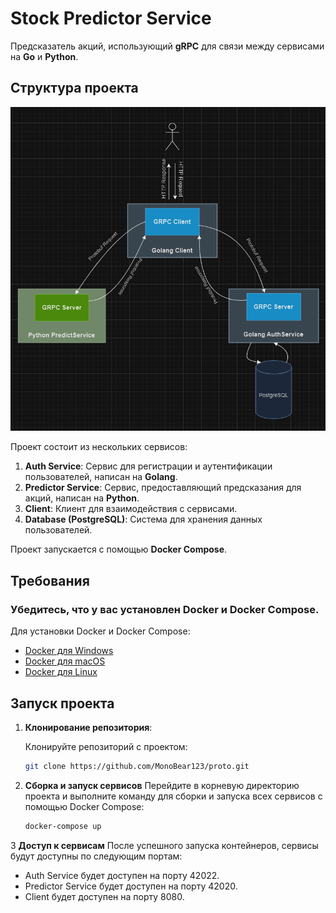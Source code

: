 # Stock Predictor Service
Предсказатель акций, использующий **gRPC** для связи между сервисами на **Go** и **Python**.

## Структура проекта
![Структура проекта](art/structure.png)

Проект состоит из нескольких сервисов:

1. **Auth Service**: Сервис для регистрации и аутентификации пользователей, написан на **Golang**.
2. **Predictor Service**: Сервис, предоставляющий предсказания для акций, написан на **Python**.
3. **Client**: Клиент для взаимодействия с сервисами.
4. **Database (PostgreSQL)**: Система для хранения данных пользователей.

Проект запускается с помощью **Docker Compose**.

## Требования

### Убедитесь, что у вас установлен Docker и Docker Compose.

Для установки Docker и Docker Compose:

- [Docker для Windows](https://docs.docker.com/desktop/setup/install/windows-install/)
- [Docker для macOS](https://docs.docker.com/desktop/setup/install/mac-install/)
- [Docker для Linux](https://docs.docker.com/engine/install/)

## Запуск проекта

1. **Клонирование репозитория**:

   Клонируйте репозиторий с проектом:

   ```bash
   git clone https://github.com/MonoBear123/proto.git
   
2. **Сборка и запуск сервисов**
   Перейдите в корневую директорию проекта и выполните команду для сборки и запуска всех сервисов с помощью Docker Compose:

   ```bash
   docker-compose up

3 **Доступ к сервисам**
После успешного запуска контейнеров, сервисы будут доступны по следующим портам:

- Auth Service будет доступен на порту 42022.
- Predictor Service будет доступен на порту 42020.
- Client будет доступен на порту 8080.
     
